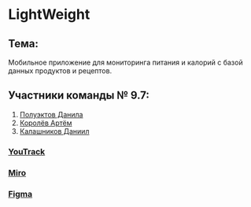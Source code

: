 # LightWeight
## Тема:
  Мобильное приложение для мониторинга питания и калорий с базой данных продуктов и рецептов.  
## Участники команды № 9.7:
  1. [Полуэктов Данила](https://github.com/d-poluecktov)
  2. [Королёв Артём](https://github.com/artyomkorolev)
  3. [Калашников Даниил](https://github.com/DanyaKalashnikov)
### [YouTrack](https://d-poluecktov.youtrack.cloud/projects/2061a400-6607-4143-a78c-9aea939eccec)
### [Miro](https://miro.com/app/board/uXjVNhjXZ9o=/?share_link_id=132676299437)
### [Figma](https://www.figma.com/file/B4OTwyUPCxif8jvCbxd4dY/Light-Weight?type=design&mode=design&t=ht8LhOoVosFd5Bgu-1)
